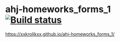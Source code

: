 # ahj-homeworks_forms_1 [![Build status](https://ci.appveyor.com/api/projects/status/5bhq4cum64jpl1g7/branch/master?svg=true)](https://ci.appveyor.com/project/xxKroliKxx39311/ahj-homeworks-http-2/branch/master)
https://xxkrolikxx.github.io/ahj-homeworks_forms_1/
